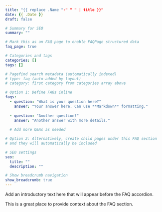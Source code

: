 ```yaml
---
title: "{{ replace .Name "-" " " | title }}"
date: {{ .Date }}
draft: false

# Summary for SEO
summary: ""

# Mark this as an FAQ page to enable FAQPage structured data
faq_page: true

# Categories and tags
categories: []
tags: []

# Pagefind search metadata (automatically indexed)
# type: faq (auto-added by layout)
# category: first category from categories array above

# Option 1: Define FAQs inline
faqs:
  - question: "What is your question here?"
    answer: "Your answer here. Can use **Markdown** formatting."
  
  - question: "Another question?"
    answer: "Another answer with more details."
  
  # Add more Q&As as needed

# Option 2: Alternatively, create child pages under this FAQ section
# and they will automatically be included

# SEO settings
seo:
  title: ""
  description: ""

# Show breadcrumb navigation
show_breadcrumb: true
---
```


Add an introductory text here that will appear before the FAQ accordion.

This is a great place to provide context about the FAQ section.

